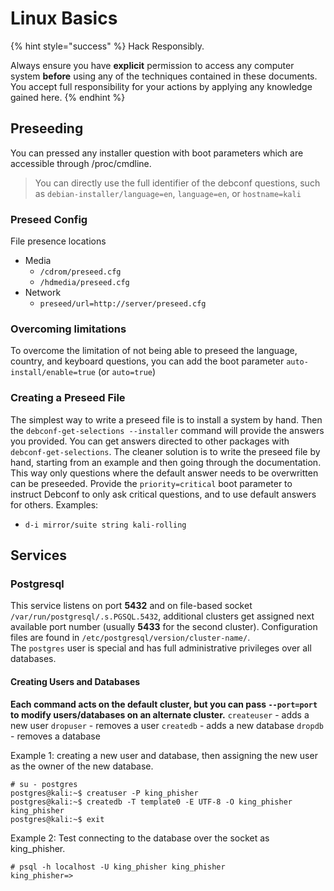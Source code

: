 # Linux Basics

{% hint style="success" %}
Hack Responsibly.

Always ensure you have **explicit** permission to access any computer system **before** using any of the techniques contained in these documents. You accept full responsibility for your actions by applying any knowledge gained here.‌
{% endhint %}

## Preseeding

You can pressed any installer question with boot parameters which are accessible through /proc/cmdline.

> You can directly use the full identifier of the debconf questions, such as `debian-installer/language=en`, `language=en`, or `hostname=kali`

### Preseed Config

File presence locations

* Media
  * `/cdrom/preseed.cfg`
  * `/hdmedia/preseed.cfg`
* Network
  * `preseed/url=http://server/preseed.cfg`

### Overcoming limitations

To overcome the limitation of not being able to preseed the language, country, and keyboard questions, you can add the boot parameter `auto-install/enable=true` (or `auto=true`)

### Creating a Preseed File

The simplest way to write a preseed file is to install a system by hand. Then the `debconf-get-selections --installer` command will provide the answers you provided. You can get answers directed to other packages with `debconf-get-selections`. The cleaner solution is to write the preseed file by hand, starting from an example and then going through the documentation. This way only questions where the default answer needs to be overwritten can be preseeded. Provide the `priority=critical` boot parameter to instruct Debconf to only ask critical questions, and to use default answers for others. Examples:

* `d-i mirror/suite string kali-rolling`

## Services

### Postgresql

This service listens on port **5432** and on file-based socket `/var/run/postgresql/.s.PGSQL.5432`, additional clusters get assigned next available port number (usually **5433** for the second cluster). Configuration files are found in `/etc/postgresql/version/cluster-name/`.\
The `postgres` user is special and has full administrative privileges over all databases.

#### Creating Users and Databases

**Each command acts on the default cluster, but you can pass `--port=port` to modify users/databases on an alternate cluster.** `createuser` - adds a new user `dropuser` - removes a user `createdb` - adds a new database `dropdb` - removes a database

Example 1: creating a new user and database, then assigning the new user as the owner of the new database.

```
# su - postgres
postgres@kali:~$ creatuser -P king_phisher
postgres@kali:~$ createdb -T template0 -E UTF-8 -O king_phisher king_phisher
postgres@kali:~$ exit
```

Example 2: Test connecting to the database over the socket as king\_phisher.

```
# psql -h localhost -U king_phisher king_phisher
king_phisher=>
```
